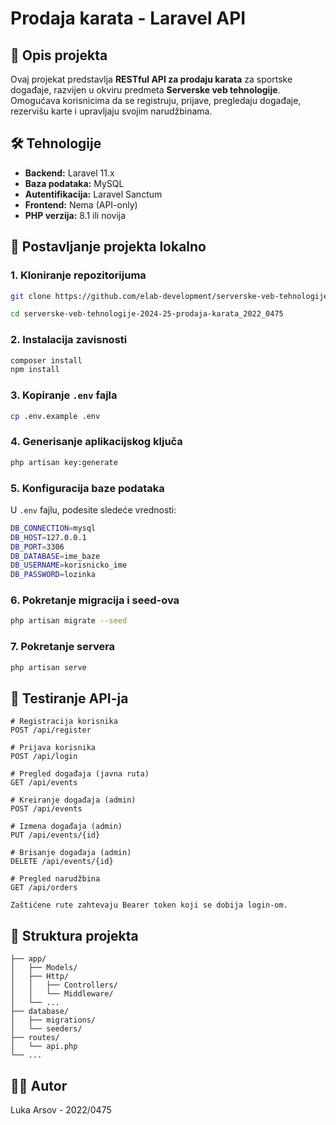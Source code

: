 # Prodaja karata - Laravel API

## 📌 Opis projekta

Ovaj projekat predstavlja **RESTful API za prodaju karata** za sportske događaje, razvijen u okviru predmeta **Serverske veb tehnologije**. Omogućava korisnicima da se registruju, prijave, pregledaju događaje, rezervišu karte i upravljaju svojim narudžbinama.

## 🛠 Tehnologije

- **Backend:** Laravel 11.x
- **Baza podataka:** MySQL
- **Autentifikacija:** Laravel Sanctum
- **Frontend:** Nema (API-only)
- **PHP verzija:** 8.1 ili novija

## 🚀 Postavljanje projekta lokalno

### 1. Kloniranje repozitorijuma

```bash
git clone https://github.com/elab-development/serverske-veb-tehnologije-2024-25-prodaja-karata_2022_0475.git
```

```bash
cd serverske-veb-tehnologije-2024-25-prodaja-karata_2022_0475
```

### 2. Instalacija zavisnosti

```bash
composer install
npm install
```

### 3. Kopiranje `.env` fajla

```bash
cp .env.example .env
```

### 4. Generisanje aplikacijskog ključa

```bash
php artisan key:generate
```

### 5. Konfiguracija baze podataka

U `.env` fajlu, podesite sledeće vrednosti:

```bash
DB_CONNECTION=mysql
DB_HOST=127.0.0.1
DB_PORT=3306
DB_DATABASE=ime_baze
DB_USERNAME=korisnicko_ime
DB_PASSWORD=lozinka
```

### 6. Pokretanje migracija i seed-ova

```bash
php artisan migrate --seed
```

### 7. Pokretanje servera

```bash
php artisan serve
```


## 🧪 Testiranje API-ja

```http
# Registracija korisnika
POST /api/register

# Prijava korisnika
POST /api/login

# Pregled događaja (javna ruta)
GET /api/events

# Kreiranje događaja (admin)
POST /api/events

# Izmena događaja (admin)
PUT /api/events/{id}

# Brisanje događaja (admin)
DELETE /api/events/{id}

# Pregled narudžbina
GET /api/orders

Zaštićene rute zahtevaju Bearer token koji se dobija login-om.

```


## 📄 Struktura projekta

```text
├── app/
│   ├── Models/
│   ├── Http/
│   │   ├── Controllers/
│   │   └── Middleware/
│   └── ...
├── database/
│   ├── migrations/
│   └── seeders/
├── routes/
│   └── api.php
└── ...
```

## 🧑‍💻 Autor
Luka Arsov - 2022/0475


